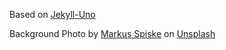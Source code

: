 Based on [Jekyll-Uno][jekyll-uno]

<span>Background Photo by <a href="https://unsplash.com/@markusspiske?utm_source=unsplash&amp;utm_medium=referral&amp;utm_content=creditCopyText">Markus Spiske</a> on <a href="https://unsplash.com/s/photos/matrix?utm_source=unsplash&amp;utm_medium=referral&amp;utm_content=creditCopyText">Unsplash</a></span>

[jekyll-uno]: https://github.com/joshgerdes/jekyll-uno
